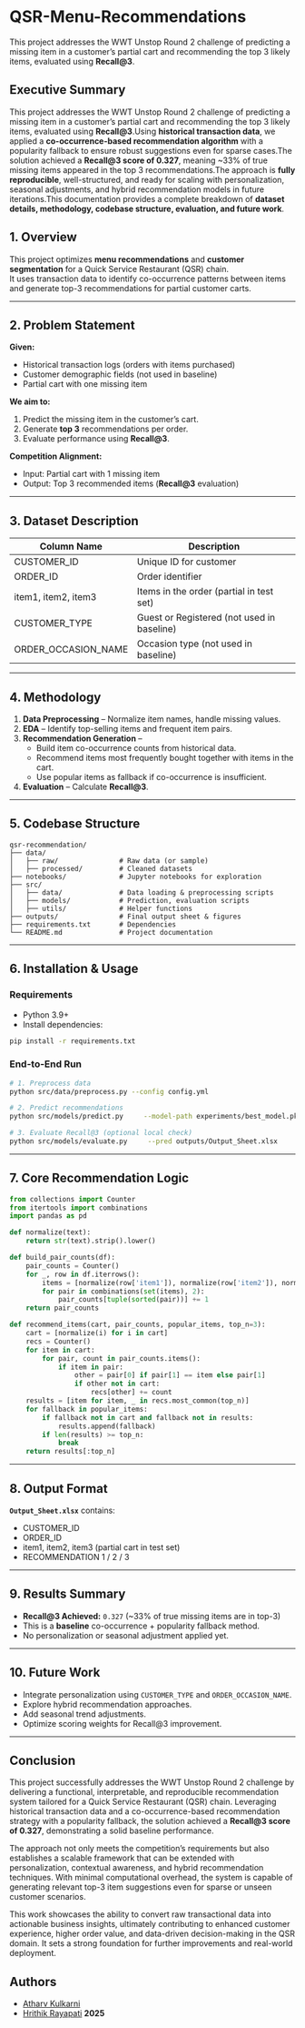 # QSR-Menu-Recommendations
This project addresses the WWT Unstop Round 2 challenge of predicting a missing item in a customer’s partial cart and recommending the top 3 likely items, evaluated using **Recall@3**. 
## Executive Summary

This project addresses the WWT Unstop Round 2 challenge of predicting a missing item in a customer’s partial cart and recommending the top 3 likely items, evaluated using **Recall@3**.Using **historical transaction data**, we applied a **co-occurrence-based recommendation algorithm** with a popularity fallback to ensure robust suggestions even for sparse cases.The solution achieved a **Recall@3 score of 0.327**, meaning ~33% of true missing items appeared in the top 3 recommendations.The approach is **fully reproducible**, well-structured, and ready for scaling with personalization, seasonal adjustments, and hybrid recommendation models in future iterations.This documentation provides a complete breakdown of **dataset details, methodology, codebase structure, evaluation, and future work**.

## 1. Overview
This project optimizes **menu recommendations** and **customer segmentation** for a Quick Service Restaurant (QSR) chain.  
It uses transaction data to identify co-occurrence patterns between items and generate top-3 recommendations for partial customer carts.

---

## 2. Problem Statement
**Given:**
- Historical transaction logs (orders with items purchased)
- Customer demographic fields (not used in baseline)
- Partial cart with one missing item

**We aim to:**
1. Predict the missing item in the customer’s cart.
2. Generate **top 3** recommendations per order.
3. Evaluate performance using **Recall@3**.

**Competition Alignment:**  
- Input: Partial cart with 1 missing item  
- Output: Top 3 recommended items (**Recall@3** evaluation)

---

## 3. Dataset Description
| Column Name           | Description                              |
|-----------------------|------------------------------------------|
| CUSTOMER_ID           | Unique ID for customer                   |
| ORDER_ID              | Order identifier                         |
| item1, item2, item3   | Items in the order (partial in test set)  |
| CUSTOMER_TYPE         | Guest or Registered (not used in baseline) |
| ORDER_OCCASION_NAME   | Occasion type (not used in baseline)      |

---

## 4. Methodology
1. **Data Preprocessing** – Normalize item names, handle missing values.
2. **EDA** – Identify top-selling items and frequent item pairs.
3. **Recommendation Generation** –  
   - Build item co-occurrence counts from historical data.  
   - Recommend items most frequently bought together with items in the cart.  
   - Use popular items as fallback if co-occurrence is insufficient.
4. **Evaluation** – Calculate **Recall@3**.

---

## 5. Codebase Structure

```plaintext
qsr-recommendation/
├── data/
│   ├── raw/               # Raw data (or sample)
│   ├── processed/         # Cleaned datasets
├── notebooks/             # Jupyter notebooks for exploration
├── src/
│   ├── data/              # Data loading & preprocessing scripts
│   ├── models/            # Prediction, evaluation scripts
│   ├── utils/             # Helper functions
├── outputs/               # Final output sheet & figures
├── requirements.txt       # Dependencies
└── README.md              # Project documentation
```

---

## 6. Installation & Usage

### Requirements
- Python 3.9+
- Install dependencies:
```bash
pip install -r requirements.txt
```

### End-to-End Run
```bash
# 1. Preprocess data
python src/data/preprocess.py --config config.yml
```
```bash
# 2. Predict recommendations
python src/models/predict.py     --model-path experiments/best_model.pkl     --test data/raw/test_data_question.csv     --out outputs/Output_Sheet.xlsx
```
```bash
# 3. Evaluate Recall@3 (optional local check)
python src/models/evaluate.py     --pred outputs/Output_Sheet.xlsx     --gold data/raw/test_gold.csv     --metric recall@3
```

---

## 7. Core Recommendation Logic
```python
from collections import Counter
from itertools import combinations
import pandas as pd

def normalize(text):
    return str(text).strip().lower()

def build_pair_counts(df):
    pair_counts = Counter()
    for _, row in df.iterrows():
        items = [normalize(row['item1']), normalize(row['item2']), normalize(row['item3'])]
        for pair in combinations(set(items), 2):
            pair_counts[tuple(sorted(pair))] += 1
    return pair_counts

def recommend_items(cart, pair_counts, popular_items, top_n=3):
    cart = [normalize(i) for i in cart]
    recs = Counter()
    for item in cart:
        for pair, count in pair_counts.items():
            if item in pair:
                other = pair[0] if pair[1] == item else pair[1]
                if other not in cart:
                    recs[other] += count
    results = [item for item, _ in recs.most_common(top_n)]
    for fallback in popular_items:
        if fallback not in cart and fallback not in results:
            results.append(fallback)
        if len(results) >= top_n:
            break
    return results[:top_n]
```

---

## 8. Output Format
**`Output_Sheet.xlsx`** contains:
- CUSTOMER_ID  
- ORDER_ID  
- item1, item2, item3 (partial cart in test set)  
- RECOMMENDATION 1 / 2 / 3

---

## 9. Results Summary
- **Recall@3 Achieved:** `0.327` (~33% of true missing items are in top-3)  
- This is a **baseline** co-occurrence + popularity fallback method.  
- No personalization or seasonal adjustment applied yet.

---

## 10. Future Work
- Integrate personalization using `CUSTOMER_TYPE` and `ORDER_OCCASION_NAME`.
- Explore hybrid recommendation approaches.
- Add seasonal trend adjustments.
- Optimize scoring weights for Recall@3 improvement.

---

## Conclusion

This project successfully addresses the WWT Unstop Round 2 challenge by delivering a functional, interpretable, and reproducible recommendation system tailored for a Quick Service Restaurant (QSR) chain. Leveraging historical transaction data and a co-occurrence-based recommendation strategy with a popularity fallback, the solution achieved a **Recall@3 score of 0.327**, demonstrating a solid baseline performance.

The approach not only meets the competition’s requirements but also establishes a scalable framework that can be extended with personalization, contextual awareness, and hybrid recommendation techniques. With minimal computational overhead, the system is capable of generating relevant top-3 item suggestions even for sparse or unseen customer scenarios.

This work showcases the ability to convert raw transactional data into actionable business insights, ultimately contributing to enhanced customer experience, higher order value, and data-driven decision-making in the QSR domain. It sets a strong foundation for further improvements and real-world deployment.

## Authors
- [Atharv Kulkarni](https://github.com/yourusername)
- [Hrithik Rayapati](https://github.com/coauthorusername)
 **2025**


